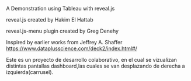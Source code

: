A Demonstration using Tableau with reveal.js

reveal.js created by Hakim El Hattab

reveal.js-menu plugin created by Greg Denehy

Inspired by earlier works from Jeffrey A. Shaffer
https://www.dataplusscience.com/deck2/index.html#/

Este es un proyecto de desarrollo colaborativo, en el cual se vizualizan distintas pantallas dashboard,las cuales se van desplazando de derecha a izquierda(carrusel).
